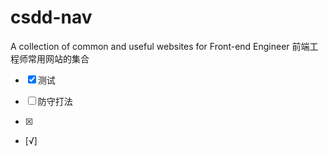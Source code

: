 # csdd-nav
A collection of common and useful websites for Front-end Engineer 前端工程师常用网站的集合

- [x] 测试
- [ ] 防守打法

- [x]  

- [√] 

